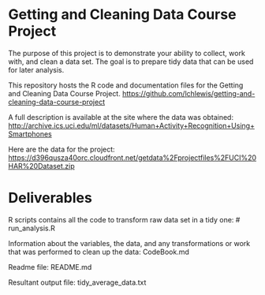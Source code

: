 # Getting and Cleaning Data Course Project

The purpose of this project is to demonstrate your ability to collect, work with, and clean a data set. The goal is to prepare tidy data that can be used for later analysis. 

This repository hosts the R code and documentation files for the Getting and Cleaning Data Course Project.
https://github.com/lchlewis/getting-and-cleaning-data-course-project

A full description is available at the site where the data was obtained:
http://archive.ics.uci.edu/ml/datasets/Human+Activity+Recognition+Using+Smartphones

Here are the data for the project:
https://d396qusza40orc.cloudfront.net/getdata%2Fprojectfiles%2FUCI%20HAR%20Dataset.zip

# Deliverables

R scripts contains all the code to transform raw data set in a tidy one: # run_analysis.R

Information about the variables, the data, and any transformations or work that was performed to clean up the data: CodeBook.md

Readme file: README.md

Resultant output file: tidy_average_data.txt 
